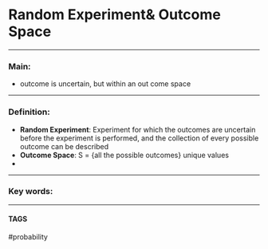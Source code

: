 # Random Experiment& Outcome Space


---
### Main:
- outcome is uncertain, but within an out come space
---
### Definition:
- **Random Experiment**: Experiment for which the outcomes are uncertain before the experiment is performed, and the collection of every possible outcome can be described
- **Outcome Space**: S = {all the possible outcomes} unique values
- 

---

### Key words:

---
#### TAGS
#probability 
